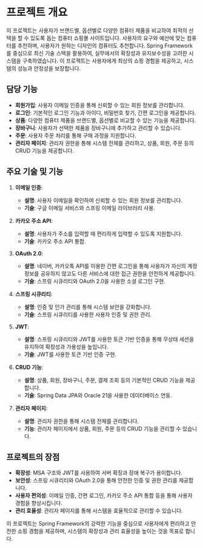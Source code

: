 # 프로젝트 개요

이 프로젝트는 사용자가 브랜드별, 옵션별로 다양한 컴퓨터 제품을 비교하여 최적의 선택을 할 수 있도록 돕는 컴퓨터 쇼핑몰 사이트입니다. 사용자의 요구와 예산에 맞는 컴퓨터를 추천하며, 사용자가 원하는 디자인의 컴퓨터도 추천합니다. Spring Framework를 중심으로 최신 기술 스택을 활용하여, 실무에서의 확장성과 유지보수성을 고려한 시스템을 구축하였습니다. 이 프로젝트는 사용자에게 최상의 쇼핑 경험을 제공하고, 시스템의 성능과 안정성을 보장합니다.

## 담당 기능

- **회원가입**: 사용자 이메일 인증을 통해 신뢰할 수 있는 회원 정보를 관리합니다.
- **로그인**: 기본적인 로그인 기능과 아이디, 비밀번호 찾기, 간편 로그인을 제공합니다.
- **상품**: 다양한 컴퓨터 제품을 브랜드별, 옵션별로 비교할 수 있는 기능을 제공합니다.
- **장바구니**: 사용자가 선택한 제품을 장바구니에 추가하고 관리할 수 있습니다.
- **주문**: 사용자 주문 처리를 통해 구매 과정을 지원합니다.
- **관리자 페이지**: 관리자 권한을 통해 시스템 전체를 관리하고, 상품, 회원, 주문 등의 CRUD 기능을 제공합니다.

## 주요 기술 및 기능

1. **이메일 인증**:
   - **설명**: 사용자 이메일을 확인하여 신뢰할 수 있는 회원 정보를 관리합니다.
   - **기술**: 구글 이메일 서비스와 스프링 이메일 라이브러리 사용.

2. **카카오 주소 API**:
   - **설명**: 사용자가 주소를 입력할 때 편리하게 입력할 수 있도록 지원합니다.
   - **기술**: 카카오 주소 API 통합.

3. **OAuth 2.0**:
   - **설명**: 네이버, 카카오톡 API를 이용한 간편 로그인을 통해 사용자가 자신의 계정 정보를 공유하지 않고도 다른 서비스에 대한 접근 권한을 안전하게 제공합니다.
   - **기술**: 스프링 시큐리티와 OAuth 2.0을 사용한 소셜 로그인 구현.

4. **스프링 시큐리티**:
   - **설명**: 인증 및 인가 관리를 통해 시스템 보안을 강화합니다.
   - **기술**: 스프링 시큐리티를 사용한 사용자 인증 및 권한 관리.

5. **JWT**:
   - **설명**: 스프링 시큐리티와 JWT를 사용한 토큰 기반 인증을 통해 무상태 세션을 유지하여 확장성과 가용성을 높입니다.
   - **기술**: JWT를 사용한 토큰 기반 인증 구현.

6. **CRUD 기능**:
   - **설명**: 상품, 회원, 장바구니, 주문, 결제 조회 등의 기본적인 CRUD 기능을 제공합니다.
   - **기술**: Spring Data JPA와 Oracle 21을 사용한 데이터베이스 연동.

7. **관리자 페이지**:
   - **설명**: 관리자 권한을 통해 시스템 전체를 관리합니다.
   - **기능**: 관리자 페이지에서 상품, 회원, 주문 등의 CRUD 기능을 관리할 수 있습니다.

## 프로젝트의 장점

- **확장성**: MSA 구조와 JWT를 사용하여 서버 확장과 장애 복구가 용이합니다.
- **보안성**: 스프링 시큐리티와 OAuth 2.0을 통해 안전한 인증 및 권한 관리를 제공합니다.
- **사용자 편의성**: 이메일 인증, 간편 로그인, 카카오 주소 API 통합 등을 통해 사용자 경험을 향상시킵니다.
- **관리 효율성**: 관리자 페이지를 통해 시스템을 효율적으로 관리할 수 있습니다.

이 프로젝트는 Spring Framework의 강력한 기능을 중심으로 사용자에게 편리하고 안전한 쇼핑 경험을 제공하며, 시스템의 확장성과 관리 효율성을 높이는 것을 목표로 합니다.
